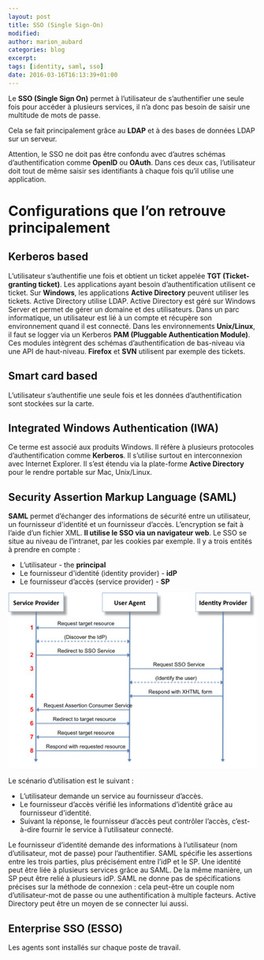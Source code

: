 ```yaml
---
layout: post
title: SSO (Single Sign-On)
modified:
author: marion_aubard
categories: blog
excerpt:
tags: [identity, saml, sso]
date: 2016-03-16T16:13:39+01:00
---
```


Le **SSO (Single Sign On)** permet à l’utilisateur de s’authentifier une seule fois pour accéder à plusieurs services, il n’a donc pas besoin de saisir une multitude de mots de passe.

Cela se fait principalement grâce au **LDAP** et à des bases de données LDAP sur un serveur.

Attention, le SSO ne doit pas être confondu avec d’autres schémas d’authentification comme **OpenID** ou **OAuth**. Dans ces deux cas, l’utilisateur doit tout de même saisir ses identifiants à chaque fois qu’il utilise une application.

# Configurations que l’on retrouve principalement

## Kerberos based

L’utilisateur s’authentifie une fois et obtient un ticket appelée **TGT (Ticket-granting ticket)**. Les applications ayant besoin d’authentification utilisent ce ticket.
Sur **Windows**, les applications **Active Directory** peuvent utiliser les tickets. Active Directory utilise LDAP. Active Directory est géré sur Windows Server et permet de gérer un domaine et des utilisateurs. Dans un parc informatique, un utilisateur est lié à un compte et récupère son environnement quand il est connecté.
Dans les environnements **Unix/Linux**, il faut se logger via un Kerberos **PAM (Pluggable Authentication Module)**. Ces modules intègrent des schémas d’authentification de bas-niveau via une API de haut-niveau.
**Firefox** et **SVN** utilisent par exemple des tickets.

## Smart card based

L’utilisateur s’authentifie une seule fois et les données d’authentification sont stockées sur la carte.

## Integrated Windows Authentication (IWA)

Ce terme est associé aux produits Windows. Il réfère à plusieurs protocoles d’authentification comme **Kerberos**. Il s’utilise surtout en interconnexion avec Internet Explorer. Il s’est étendu via la plate-forme **Active Directory** pour le rendre portable sur Mac, Unix/Linux.

## Security Assertion Markup Language (SAML)

**SAML** permet d’échanger des informations de sécurité entre un utilisateur, un fournisseur d'identité et un fournisseur d’accès. L’encryption se fait à l’aide d’un fichier XML. **Il utilise le SSO via un navigateur web**. Le SSO se situe au niveau de l’intranet, par les cookies par exemple.
Il y a trois entités à prendre en compte :

- L’utilisateur - the **principal**
- Le fournisseur d'identité (identity provider) - **idP**
- Le fournisseur d’accès (service provider) - **SP**

![Représentation du SSO](/images/sso.png)

Le scénario d’utilisation est le suivant :

- L’utilisateur demande un service au fournisseur d’accès.
- Le fournisseur d’accès vérifié les informations d’identité grâce au fournisseur d'identité.
- Suivant la réponse, le fournisseur d’accès peut contrôler l’accès, c’est-à-dire fournir le service à l’utilisateur connecté.

Le fournisseur d’identité demande des informations à l’utilisateur (nom d’utilisateur, mot de passe) pour l’authentifier. SAML spécifie les assertions entre les trois parties, plus précisément entre l’idP et le SP. Une identité peut être liée à plusieurs services grâce au SAML. De la même manière, un SP peut être relié à plusieurs idP.
SAML ne donne pas de spécifications précises sur la méthode de connexion : cela peut-être un couple nom d’utilisateur-mot de passe ou une authentification à multiple facteurs. Active Directory peut être un moyen de se connecter lui aussi.

## Enterprise SSO (ESSO)

Les agents sont installés sur chaque poste de travail.